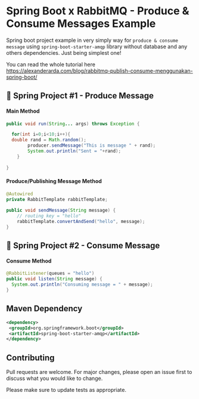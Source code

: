 # Spring Boot x RabbitMQ - Produce & Consume Messages Example

Spring boot project example in very simply way for `produce & consume message` using  `spring-boot-starter-amqp` library without database and any others dependencies. Just being simplest one!

You can read the whole tutorial here https://alexanderarda.com/blog/rabbitmq-publish-consume-menggunakan-spring-boot/

## :rocket: Spring Project #1 - Produce Message

#### Main Method

```java
public void run(String... args) throws Exception {  

  for(int i=0;i<10;i++){  
  double rand = Math.random();  
        producer.sendMessage("This is message " + rand);  
        System.out.println("Sent = "+rand);  
    }  
    
}
``` 

#### Produce/Publishing Message Method

```java
@Autowired  
private RabbitTemplate rabbitTemplate;  
  
public void sendMessage(String message) {  
	// routing key = "hello"  
	rabbitTemplate.convertAndSend("hello", message);  
}
``` 


## :rocket: Spring Project #2 - Consume Message
#### Consume Method

```java
@RabbitListener(queues = "hello")  
public void listen(String message) {  
  System.out.println("Consuming message = " + message);  
}
``` 

## Maven Dependency
```xml
<dependency>  
 <groupId>org.springframework.boot</groupId>  
 <artifactId>spring-boot-starter-amqp</artifactId>  
</dependency>
```

## Contributing
Pull requests are welcome. For major changes, please open an issue first to discuss what you would like to change.

Please make sure to update tests as appropriate.

